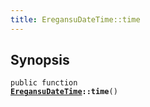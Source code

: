 ```yaml
---
title: EregansuDateTime::time
---
```


## Synopsis

<code>public function <b><a href="EregansuDateTime">EregansuDateTime</a>::time</b>()</code>

